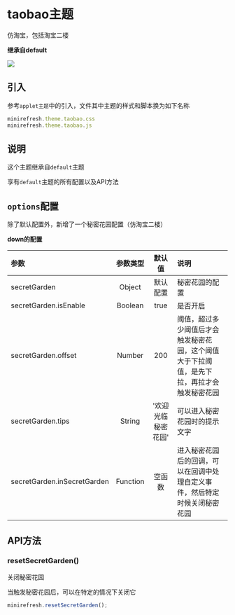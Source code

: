 # taobao主题

仿淘宝，包括淘宝二楼

__继承自default__

![](https://minirefresh.github.io/minirefresh/staticresource/screenshoot/theme_taobao.gif)

## 引入

参考`applet主题`中的引入，文件其中主题的样式和脚本换为如下名称

```js
minirefresh.theme.taobao.css
minirefresh.theme.taobao.js
```

## 说明

这个主题继承自`default`主题

享有`default`主题的所有配置以及API方法

## `options`配置

除了默认配置外，新增了一个秘密花园配置（仿淘宝二楼）

__down的配置__

| 参数 | 参数类型 | 默认值 |说明 |
| :------------- |:-------------:|:-------------:|:-------------|
| secretGarden | Object | 默认配置 | 秘密花园的配置 |
| secretGarden.isEnable | Boolean | true | 是否开启  |
| secretGarden.offset | Number | 200 | 阈值，超过多少阈值后才会触发秘密花园，这个阈值大于下拉阈值，是先下拉，再拉才会触发秘密花园  |
| secretGarden.tips | String | '欢迎光临秘密花园' | 可以进入秘密花园时的提示文字 |
| secretGarden.inSecretGarden | Function | 空函数 | 进入秘密花园后的回调，可以在回调中处理自定义事件，然后特定时候关闭秘密花园 |

## API方法

### resetSecretGarden()

关闭秘密花园

当触发秘密花园后，可以在特定的情况下关闭它

```js
minirefresh.resetSecretGarden();
```







